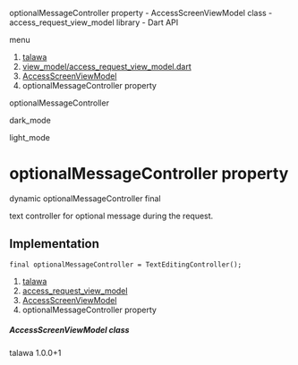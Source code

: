 




optionalMessageController property - AccessScreenViewModel class - access\_request\_view\_model library - Dart API







menu

1. [talawa](../../index.html)
2. [view\_model/access\_request\_view\_model.dart](../../file-___home_harshil_Desktop_open-source_palisadoes_talawa_lib_view_model_access_request_view_model/)
3. [AccessScreenViewModel](../../file-___home_harshil_Desktop_open-source_palisadoes_talawa_lib_view_model_access_request_view_model/AccessScreenViewModel-class.html)
4. optionalMessageController property

optionalMessageController


dark\_mode

light\_mode




# optionalMessageController property


dynamic
optionalMessageController
final

text controller for optional message during the request.


## Implementation

```
final optionalMessageController = TextEditingController();
```

 


1. [talawa](../../index.html)
2. [access\_request\_view\_model](../../file-___home_harshil_Desktop_open-source_palisadoes_talawa_lib_view_model_access_request_view_model/)
3. [AccessScreenViewModel](../../file-___home_harshil_Desktop_open-source_palisadoes_talawa_lib_view_model_access_request_view_model/AccessScreenViewModel-class.html)
4. optionalMessageController property

##### AccessScreenViewModel class





talawa
1.0.0+1






